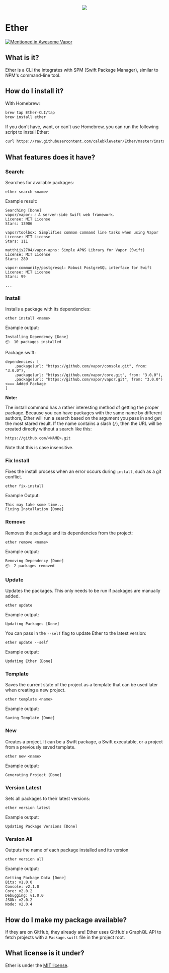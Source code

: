 <p align="center">
  <a href="https://github.com/calebkleveter/Ether/blob/master/assets/ether.png?raw=true">
    <img src="https://github.com/calebkleveter/Ether/blob/master/assets/ether.png?raw=true" />
  </a>
</p>

# Ether

[![Mentioned in Awesome Vapor](https://awesome.re/mentioned-badge.svg)](https://github.com/Cellane/awesome-vapor)

## What is it?

Ether is a CLI the integrates with SPM (Swift Package Manager), similar to NPM's command-line tool.


## How do I install it?

With Homebrew:

```bash
brew tap Ether-CLI/tap
brew install ether
```

If you don't have, want, or can't use Homebrew, you can run the following script to install Ether:

```bash
curl https://raw.githubusercontent.com/calebkleveter/Ether/master/install.sh | bash
```

## What features does it have?

### Search:

Searches for available packages:

    ether search <name>
    
Example result:

```
Searching [Done]
vapor/vapor: 💧 A server-side Swift web framework.
License: MIT License
Stars: 13906

vapor/toolbox: Simplifies common command line tasks when using Vapor
License: MIT License
Stars: 111

matthijs2704/vapor-apns: Simple APNS Library for Vapor (Swift)
License: MIT License
Stars: 289

vapor-community/postgresql: Robust PostgreSQL interface for Swift
License: MIT License
Stars: 99

...    
```

### Install

Installs a package with its dependencies:

    ether install <name>

Example output:

```
Installing Dependency [Done]
📦  10 packages installed
```

Package.swift:

```
dependencies: [
    .package(url: "https://github.com/vapor/console.git", from: "3.0.0"),
    .package(url: "https://github.com/vapor/core.git", from: "3.0.0"),
    .package(url: "https://github.com/vapor/vapor.git", from: "3.0.0") <=== Added Package
]
```

**Note:**

The install command has a rather interesting method of getting the proper package. Because you can have packages with the same name by different authors, Ether will run a search based on the argument you pass in and get the most stared result. If the name contains a slash (`/`), then the URL will be created directly without a search like this:

    https://github.com/<NAME>.git

Note that this is case insensitive.

### Fix Install

Fixes the install process when an error occurs during `install`, such as a git conflict.

    ether fix-install

Example Output:

```
This may take some time...
Fixing Installation [Done]
```

### Remove

Removes the package and its dependencies from the project:

    ether remove <name>
 
Example output:

```
Removing Dependency [Done]
📦  2 packages removed
```

### Update

Updates the packages. This only needs to be run if packages are manually added.

    ether update

Example output:

    Updating Packages [Done]

You can pass in the `--self` flag to update Ether to the latest version:

    ether update --self

Example output:

    Updating Ether [Done]

### Template

Saves the current state of the project as a template that can be used later when creating a new project.

    ether template <name>

Example output:

    Saving Template [Done]

### New

Creates a project. It can be a Swift package, a Swift executable, or a project from  a previously saved template.

    ether new <name>

Example output:

    Generating Project [Done]

### Version Latest

Sets all packages to their latest versions:

    ether version latest

Example output:

    Updating Package Versions [Done]

### Version All

Outputs the name of each package installed and its version

    ether version all

Example output:

```
Getting Package Data [Done]
Bits: v1.0.0
Console: v2.1.0
Core: v2.0.2
Debugging: v1.0.0
JSON: v2.0.2
Node: v2.0.4
```

## How do I make my package available?

If they are on GitHub, they already are! Ether uses GitHub's GraphQL API to fetch projects with a `Package.swift` file in the project root.

## What license is it under?

Ether is under the [MIT license](https://github.com/Ether-CLI/Ether/blob/master/LICENSE.md).
